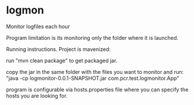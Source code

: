 # logmon
Monitor logfiles each hour

Program limitation is its monitoring only the folder where it is launched.

Running instructions. Project is mavenized:

run "mvn clean package" to get packaged jar.

copy the jar in the same folder with the files you want to monitor and run:
"java -cp logmonitor-0.0.1-SNAPSHOT.jar com.pcr.test.logmonitor.App"

program is configurable via hosts.properties file where you can specify the hosts you are looking for.


